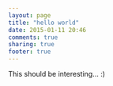 ```yaml
---
layout: page
title: "hello world"
date: 2015-01-11 20:46
comments: true
sharing: true
footer: true
---
```


This should be interesting... :)

